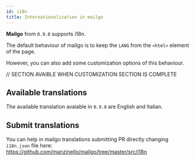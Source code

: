 ```yaml
---
id: i18n
title: Internationalization in mailgo
---
```


**Mailgo** from `0.9.0` supports i18n.

The default behaviour of mailgo is to keep the `LANG` from the `<html>` element of the page.

However, you can also add some customization options of this behaviour.

// SECTION AVAIBLE WHEN CUSTOMIZATION SECTION IS COMPLETE

## Available translations

The available translation avaiable in `0.9.0` are English and Italian.

## Submit translations

You can help in mailgo translations submitting PR directly changing `i18n.json` file here: https://github.com/manzinello/mailgo/tree/master/src/i18n
